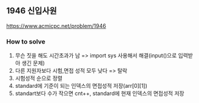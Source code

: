 ## 1946 신입사원

https://www.acmicpc.net/problem/1946

### How to solve
1. 무슨 짓을 해도 시간초과가 남 => import sys 사용해서 해결(input()으로 입력받아 생긴 문제)
2. 다른 지원자보다 시험,면접 성적 모두 낮다 => 탈락
3. 시험성적 순으로 정렬
4. standard에 기준이 되는 인덱스의 면접성적 저장(arr[0][1])
5. standart보다 수가 작으면 cnt++, standard에 현재 인덱스의 면접성적 저장